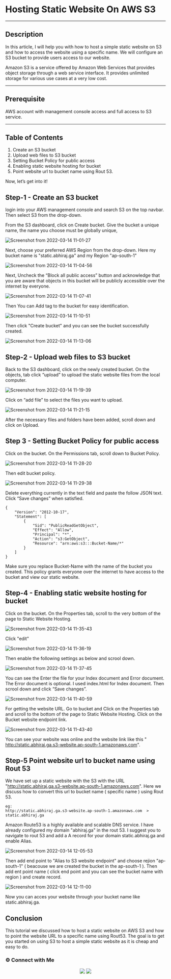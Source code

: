 # Hosting Static Website On AWS S3

-----
## Description
In this article, I will help you with how to host a simple static website on S3 and how to access the website using a specific name. We will configure an S3 bucket to provide users access to our website.

Amazon S3 is a service offered by Amazon Web Services that provides object storage through a web service interface. It provides unlimited storage for various use cases at a very low cost.

-----
## Prerequisite
AWS account with management console access and full access to S3 service.

------
## Table of Contents
1. Create an S3 bucket
2. Upload web files to S3 bucket
3. Setting Bucket Policy for public access
4. Enabling static website hosting for bucket
5. Point website url to bucket name using Rout 53.

Now, let’s get into it!

## Step-1 - Create an S3 bucket

login into your AWS management console and search S3 on the top navbar. Then select S3 from the drop-down.

From the S3 dashboard, click on Create bucket. Give the bucket a unique name, the name you choose must be globally unique, 

![Screenshot from 2022-03-14 11-01-27](https://user-images.githubusercontent.com/100773790/158110903-6367847b-4ad4-4f57-ab6f-c6a46401fea1.png)

Next, choose your preferred AWS Region from the drop-down. Here my bucket name is "static.abhiraj.ga" and my Region "ap-south-1"

![Screenshot from 2022-03-14 11-04-56](https://user-images.githubusercontent.com/100773790/158111226-53d2327a-25ff-4af6-ba4b-acc18f12935d.png)

Next, Uncheck the “Block all public access” button and acknowledge that you are aware that objects in this bucket will be publicly accessible over the internet by everyone.

![Screenshot from 2022-03-14 11-07-41](https://user-images.githubusercontent.com/100773790/158111549-1bcfa143-0e4f-4273-bed1-4b747f145c0e.png)

Then You can Add tag to the bucket for easy identification.

![Screenshot from 2022-03-14 11-10-51](https://user-images.githubusercontent.com/100773790/158111883-d3a256da-979e-47a5-9f7e-88dbc83ce2fe.png)

Then click "Create bucket" and you can see the bucket successfully created.

![Screenshot from 2022-03-14 11-13-06](https://user-images.githubusercontent.com/100773790/158112074-f03b2d07-f280-46de-bc07-d6abf14875a5.png)


## Step-2 - Upload web files to S3 bucket

Back to the S3 dashboard, click on the newly created bucket. On the objects, tab click “upload” to upload the static website files from the local computer.

![Screenshot from 2022-03-14 11-19-39](https://user-images.githubusercontent.com/100773790/158112717-86fe59b3-49fb-48f5-bda5-ca7437cbe387.png)

Click on “add file” to select the files you want to upload.

![Screenshot from 2022-03-14 11-21-15](https://user-images.githubusercontent.com/100773790/158112997-001e0052-ccbc-4ff5-9a9d-434082db6a7f.png)

After the necessary files and folders have been added, scroll down and click on Upload.

## Step 3 - Setting Bucket Policy for public access

Click on the bucket. On the Permissions tab, scroll down to Bucket Policy.

![Screenshot from 2022-03-14 11-28-20](https://user-images.githubusercontent.com/100773790/158113695-5bebf46b-e336-45fa-b9c9-9a05d90050bd.png)

Then edit bucket policy.

![Screenshot from 2022-03-14 11-29-38](https://user-images.githubusercontent.com/100773790/158113820-49dd9fc1-ed92-467d-a17d-87371121fec4.png)

Delete everything currently in the text field and paste the follow JSON text. Click “Save changes” when satisfied.

~~~
{
    "Version": "2012-10-17",
    "Statement": [
        {
            "Sid": "PublicReadGetObject",
            "Effect": "Allow",
            "Principal": "*",
            "Action": "s3:GetObject",
            "Resource": "arn:aws:s3:::Bucket-Name/*"
        }
    ]
}
~~~

Make sure you replace Bucket-Name with the name of the bucket you created. This policy grants everyone over the internet to have access to the bucket and view our static website.

## Step-4 - Enabling static website hosting for bucket

Click on the bucket. On the Properties tab, scroll to the very bottom of the page to Static Website Hosting.

![Screenshot from 2022-03-14 11-35-43](https://user-images.githubusercontent.com/100773790/158114417-e2e8cb25-b460-4459-9d72-2d32a5a66283.png)

Click "edit"

![Screenshot from 2022-03-14 11-36-19](https://user-images.githubusercontent.com/100773790/158114543-77b0d49d-caab-4425-8135-a4982868a07e.png)

Then enable the following settings as below and scrool down.

![Screenshot from 2022-03-14 11-37-45](https://user-images.githubusercontent.com/100773790/158114629-6736c622-b630-43c1-89e4-2e6e3d9472da.png)

You can see the    Enter the file for your Index document and Error document. The Error document is optional. I used index.html for Index document. Then scrool down and click “Save changes”.

![Screenshot from 2022-03-14 11-40-59](https://user-images.githubusercontent.com/100773790/158114968-1fae378b-bfcd-456b-9eb2-e44bf436e8ea.png)

For getting the website URL. Go to bucket and Click on the Properties tab and scroll to the bottom of the page to Static Website Hosting. Click on the Bucket website endpoint link.

![Screenshot from 2022-03-14 11-43-40](https://user-images.githubusercontent.com/100773790/158115295-32bd89d5-34fa-453a-aff4-2343a30b155e.png)

You can see your website was online and the website link like this " http://static.abhiraj.ga.s3-website.ap-south-1.amazonaws.com". 

## Step-5 Point website url to bucket name using Rout 53

We have set up a static website with the S3 with the URL "http://static.abhiraj.ga.s3-website.ap-south-1.amazonaws.com". Here we discuss how to convert this url to bucket name ( specific name ) using Rout 53. 
~~~
eg: 
http://static.abhiraj.ga.s3-website.ap-south-1.amazonaws.com  >  static.abhiraj.ga
~~~

Amazon Route53 is a highly available and scalable DNS service. I have already configured my domain "abhiraj.ga" in the rout 53. I suggest you to navigate to rout 53 and add a A record for your domain static.abhiraj.ga and enable Alias.

![Screenshot from 2022-03-14 12-05-53](https://user-images.githubusercontent.com/100773790/158117844-8396d446-3050-467a-94f3-c12cdd14c6b2.png)

Then add end point to "Alias to S3 website endpoint" and choose rejion "ap-south-1" ( beacouse we are created the bucket in the ap-south-1 ). Then add ent point name ( click end point and you can see the bucket name with region ) and create record.

![Screenshot from 2022-03-14 12-11-00](https://user-images.githubusercontent.com/100773790/158118477-f69eb540-a32c-4bd2-ae62-48a33450c536.png)

Now you can acces your website through your bucket name like static.abhiraj.ga.


## Conclusion

This tutorial we discussed how to host a static website on AWS S3 and how to point the website URL to a specific name using Rout53. The goal is to get you started on using S3 to host a simple static website as it is cheap and easy to do.

### ⚙️ Connect with Me

<p align="center">
 <a href="https://www.instagram.com/_r.e.b.e.l.z_33/"><img src="https://img.shields.io/badge/Instagram-E4405F?style=for-the-badge&logo=instagram&logoColor=white"/></a>
<a href="https://www.linkedin.com/in/abhiraj-parthan-82038b191"><img src="https://img.shields.io/badge/LinkedIn-0077B5?style=for-the-badge&logo=linkedin&logoColor=white"/></a> 









